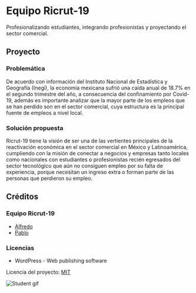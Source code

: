 # Equipo Ricrut-19

Profesionalizando estudiantes, integrando profesionistas y proyectando el sector comercial.

## Proyecto

### Problemática
De acuerdo con información del Instituto Nacional de Estadística y Geografía (Inegi), la economía mexicana sufrió una caída anual de 18.7% en el segundo trimestre del año, a consecuencia del confinamiento por Covid-19, además es importante analizar que la mayor parte de los empleos que se han perdido son en el sector comercial, cuya estructura es la principal fuente de empleos a nivel local.

### Solución propuesta
Ricrut-19 tiene la visión de ser una de las vertientes principales de la reactivación económica en el sector comercial en México y Latinoamérica, cumpliendo con la misión de conectar a negocios y empresas tanto locales como nacionales con estudiantes o profesionistas recién egresados del sector tecnológico que aún no consiguen empleo por su falta de experiencia, porque necesitan un ingreso extra o forman parte de las personas que perdieron su empleo.

## Créditos

### Equipo Ricrut-19
- [Alfredo](http://github.com/baggionet)
- [Pablo](http://github.com/thepabloaranda)

### Licencias
- WordPress - Web publishing software

Licencia del proyecto: [MIT](LICENSE)

![Student gif](https://media.giphy.com/media/9P56GiCDX2sGBZToJS/giphy.gif)